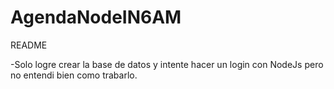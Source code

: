# AgendaNodeIN6AM

README

-Solo logre crear la base de datos y intente hacer un login con NodeJs pero no entendi bien como trabarlo.

